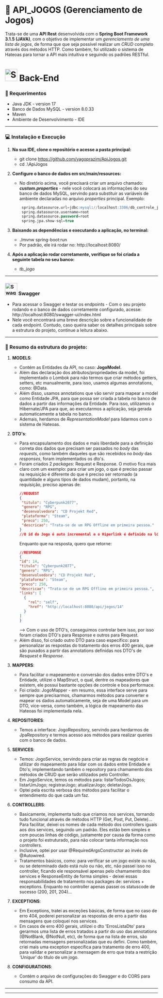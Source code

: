 # 🚀 API_JOGOS (Gerenciamento de Jogos)

Trata-se de uma **API Rest** desenvolvida com o **Spring Boot Framework 3.1.5 (JAVA)**, com o objetivo de implementar um _gerenciamento de uma lista de jogos_, de forma que que seja possível realizar um _CRUD_ completo através dos métodos HTTP. Como também, foi utilizado o sistema de Hateoas para tornar a API mais intuitiva e seguindo os padrões RESTful.
    
# <img src="https://user-images.githubusercontent.com/25181517/183891303-41f257f8-6b3d-487c-aa56-c497b880d0fb.png" width="40" height="40" alt="Spring Boot"> Back-End 
### :pushpin: Requerimentos
- Java JDK - version 17
- Banco de Dados MySQL - version 8.0.33
- Maven
- Ambiente de Desenvolvimento - IDE
------------------------------------------------------------------------------------------------------
### :computer: Instalação e Execução
1. **Na sua IDE, clone o repositório e acesse a pasta principal:**
   - git clone https://github.com/yagoprazim/ApiJogos.git
   - cd .\ApiJogos

2. **Configure o banco de dados em src/main/resources:**
   - No diretório acima, você precisará criar um arquivo chamado: **_custom.properties_** - nele você colocará as informações do seu banco de dados MySQL, servindo para substituir as variáveis de ambiente declaradas no arquivo _properties_ principal. Exemplo:
     ```sql
      spring.datasource.url=jdbc:mysql://localhost:3306/db_controle_jogos?allowPublicKeyRetrieval=true&useSSL=false&serverTimezone=UTC
      spring.datasource.username=root
      spring.datasource.password=root
      spring.jpa.show-sql=true
     ```

3. **Baixando as dependências e executando a aplicação, no terminal:**
   - ./mvnw spring-boot:run
   - Por padrão, ele irá rodar no: http://localhost:8080/
     
4. **Após a aplicação rodar corretamente, verifique se foi criada a seguinte tabela no seu banco:**
   - _tb_jogo_

------------------------------------------------------------------------------------------------------
### <img src="https://user-images.githubusercontent.com/25181517/186711335-a3729606-5a78-4496-9a36-06efcc74f800.png" width="40" height="40" alt="Swagger"> Swagger 
- Para acessar o Swagger e testar os endpoints - Com o seu projeto rodando e o banco de dados corretamente configurado, acesse: http://localhost:8080/swagger-ui/index.html
- Nele você encontrará uma breve descrição sobre a funcionalidade de cada endpoint. Contudo, caso queira saber os detalhes principais sobre a estrutura do projeto, continue a leitura abaixo.
------------------------------------------------------------------------------------------------------
### :open_file_folder: Resumo da estrutura do projeto:
1. __MODELS__:
   - Contém as Entidades da API, no caso: **JogoModel**.
   - Além das declaração dos atributos/propriedades da model, foi implementado o Lombok para não termos que criar métodos getters, setters, etc manualmente, para isso, usamos algumas annotations, como: @Data.
   - Além disso, usamos annotations que vão servir para mapear a model como Entidade JPA, para que possa ser criada a tabela no banco de dados a partir das informações da Entidade. Para isso, utilizamos o Hibernate/JPA para que, ao executarmos a aplicação, seja gerada automaticamente a tabela no banco.
   - Ademais, herdamos de _RepresentationModel_ para lidarmos com o sistema de Hateoas.

2. __DTO's__:
   - Para encapsulamento dos dados e mais liberdade para a definição correta dos dados que precisam ser passados no _body_ das _requests_, como também daqueles que são recebidos no _body_ das _responses_, foram implementados os dto's.
   - Foram criados 2 _packages_: Request e Response. O motivo fica mais claro com um exemplo: para criar um jogo, o que é preciso passar na requisição é diferente do que é preciso ser retornado (a quantidade e alguns tipos de dados mudam), portanto,
     na requisição, preciso apenas de:
     ```json
     //REQUEST
     {
      "titulo": "Cyberpunk2077",
      "genero": "RPG",
      "desenvolvedora": "CD Projekt Red",
      "plataforma": "Steam",
      "preco": 250,
      "descricao": "Trata-se de um RPG Offline em primeira pessoa."
     }
     //O id do Jogo é auto incremental e o Hiperlink é definido na lógica de negócio.
     ```
     Enquanto que na resposta, quero que retorne:
      ```json
     //RESPONSE
     {
      "id": 14,
      "titulo": "Cyberpunk2077",
      "genero": "RPG",
      "desenvolvedora": "CD Projekt Red",
      "plataforma": "Steam",
      "preco": 250,
      "descricao": "Trata-se de um RPG Offline em primeira pessoa.",
      "links": [
        {
          "rel": "self",
          "href": "http://localhost:8080/api/jogos/14"
        }
      ]
     }
     ```
     --> Com o uso de DTO's, conseguimos controlar bem isso, por isso foram criados DTO's para Response e outros para Request.
   - Além disso, foi criado outro DTO para caso específico: para personalizar as respostas do tratamento dos erros 400 gerais, que são puxados a partir das annotations definidas nos DTO's de _Resquest_ e _Response_.

  3. __MAPPERS__:
     - Para facilitar o mapeamento e conversão dos dados entre DTO's e Entidade, utilizei o MapStruct, o qual, dentre os mapeadores que existem, ele possui bastante opções de controle e boa performace. 
     - Foi criado: JogoMapper - em resumo, essa interface serve para sempre que precisarmos, chamarmos métodos para converter e mapear os dados automaticamente, seja de uma Model para um DTO, vice-versa, como também, a lógica de mapeamento das Hateoas foi implementada nela.

  4. __REPOSITORIES__:
     - Temos a interface: JogoRepository, servindo para herdarmos de JpaRepository e termos acesso aos métodos para realizar queries com o banco de dados.

  5. __SERVICES__:
     - Temos: JogoService, servindo para criar as regras de negócio e utilizar do mapeamento para lidar com os dados entre Entidade e Dto's; implementando também o repository para chamamento dos métodos de CRUD que serão utilizados pelo Controller.
     - Em JogoService, temos os métodos para: listarTodosOsJogos; listarUmJogo; registrarJogo; atualizarJogo; deletarJogo.
     - Optei pela escrita verbosa dos métodos para facilitar o entendimento do que cada um faz.
  
  6. __CONTROLLERS__:
     - Basicamente, implementa tudo que criamos nos services, tornando tudo funcional através de métodos HTTP (Get, Post, Put, Delete)... Para facilitar, deixei os nomes de cada método dos controllers iguais aos dos services, seguindo um padrão. Eles estão bem simples e com poucas linhas de código, justamente por causa da forma como o projeto foi estruturado, para não colocar tanta informação nos controllers.
     - Inclusive, optei por usar @RequiredArgsConstructor ao invés de @Autowired.
     - Tratamentos básicos, como: para verificar se um jogo existe ou não, ou se determinado dado está nulo ou não, etc, não passei isso no controller, ficando ele responsável apenas pelo chamamento dos services e ResponseEntity de forma simples - deixei essas responsabilidades de tratamento nos packages de: services + exceptions. Enquanto no controller apenas passei os statuscode de sucesso (200, 201, 204)...
  
  7. __EXCEPTIONS__:
     - Em Exceptions, tratei as exceções básicas, de forma que no caso de erro 404, poderei personalizar as respostas de erro a partir das mensagens que coloquei nos services.
     - Em casos de erro 400 gerais, utilizei o dto 'ErrosListaDto' para gerarmos uma lista de erros tratados a partir do uso das annotations (@NotBlank, @NotNull, etc), de forma que na lista de erros, são retornadas mensagens personalizadas que eu defini. Como também, criei mais uma exception específica para tratamento de erro 400, para validar e personalizar a mensagem de erro que trata a restrição _'Unique'_ do título de um jogo.

  8. __CONFIGURATIONS__:
     - Contém o arquivo de configurações do Swagger e do CORS para consumo da API.
------------------------------------------------------------------------------------------------------
------------------------------------------------------------------------------------------------------







